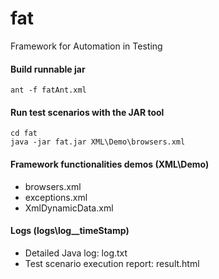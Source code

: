 # fat
Framework for Automation in Testing


#### Build runnable jar
```
ant -f fatAnt.xml
```


#### Run test scenarios with the JAR tool
```
cd fat
java -jar fat.jar XML\Demo\browsers.xml
```


#### Framework functionalities demos (XML\Demo\)
 - browsers.xml
 - exceptions.xml
 - XmlDynamicData.xml


#### Logs (logs\log__timeStamp\)
 - Detailed Java log: log.txt
 - Test scenario execution report: result.html
